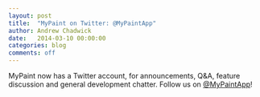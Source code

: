 ```yaml
---
layout: post
title:  "MyPaint on Twitter: @MyPaintApp"
author: Andrew Chadwick
date:   2014-03-10 00:00:00
categories: blog
comments: off
---
```


MyPaint now has a Twitter account, for announcements, Q&A, feature
discussion and general development chatter.
Follow us on [@MyPaintApp](https://twitter.com/MyPaintApp)!

